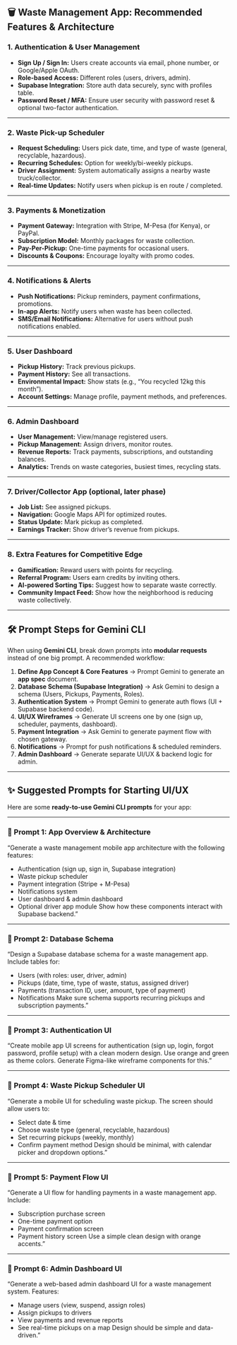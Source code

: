 ## 🗑️ Waste Management App: Recommended Features & Architecture

### 1. **Authentication & User Management**

- **Sign Up / Sign In:** Users create accounts via email, phone number, or Google/Apple OAuth.
- **Role-based Access:** Different roles (users, drivers, admin).
- **Supabase Integration:** Store auth data securely, sync with profiles table.
- **Password Reset / MFA:** Ensure user security with password reset & optional two-factor authentication.

------

### 2. **Waste Pick-up Scheduler**

- **Request Scheduling:** Users pick date, time, and type of waste (general, recyclable, hazardous).
- **Recurring Schedules:** Option for weekly/bi-weekly pickups.
- **Driver Assignment:** System automatically assigns a nearby waste truck/collector.
- **Real-time Updates:** Notify users when pickup is en route / completed.

------

### 3. **Payments & Monetization**

- **Payment Gateway:** Integration with Stripe, M-Pesa (for Kenya), or PayPal.
- **Subscription Model:** Monthly packages for waste collection.
- **Pay-Per-Pickup:** One-time payments for occasional users.
- **Discounts & Coupons:** Encourage loyalty with promo codes.

------

### 4. **Notifications & Alerts**

- **Push Notifications:** Pickup reminders, payment confirmations, promotions.
- **In-app Alerts:** Notify users when waste has been collected.
- **SMS/Email Notifications:** Alternative for users without push notifications enabled.

------

### 5. **User Dashboard**

- **Pickup History:** Track previous pickups.
- **Payment History:** See all transactions.
- **Environmental Impact:** Show stats (e.g., “You recycled 12kg this month”).
- **Account Settings:** Manage profile, payment methods, and preferences.

------

### 6. **Admin Dashboard**

- **User Management:** View/manage registered users.
- **Pickup Management:** Assign drivers, monitor routes.
- **Revenue Reports:** Track payments, subscriptions, and outstanding balances.
- **Analytics:** Trends on waste categories, busiest times, recycling stats.

------

### 7. **Driver/Collector App (optional, later phase)**

- **Job List:** See assigned pickups.
- **Navigation:** Google Maps API for optimized routes.
- **Status Update:** Mark pickup as completed.
- **Earnings Tracker:** Show driver’s revenue from pickups.

------

### 8. **Extra Features for Competitive Edge**

- **Gamification:** Reward users with points for recycling.
- **Referral Program:** Users earn credits by inviting others.
- **AI-powered Sorting Tips:** Suggest how to separate waste correctly.
- **Community Impact Feed:** Show how the neighborhood is reducing waste collectively.

------

## 🛠️ Prompt Steps for Gemini CLI

When using **Gemini CLI**, break down prompts into **modular requests** instead of one big prompt. A recommended workflow:

1. **Define App Concept & Core Features**
    → Prompt Gemini to generate an **app spec** document.
2. **Database Schema (Supabase Integration)**
    → Ask Gemini to design a schema (Users, Pickups, Payments, Roles).
3. **Authentication System**
    → Prompt Gemini to generate auth flows (UI + Supabase backend code).
4. **UI/UX Wireframes**
    → Generate UI screens one by one (sign up, scheduler, payments, dashboard).
5. **Payment Integration**
    → Ask Gemini to generate payment flow with chosen gateway.
6. **Notifications**
    → Prompt for push notifications & scheduled reminders.
7. **Admin Dashboard**
    → Generate separate UI/UX & backend logic for admin.

------

## ✨ Suggested Prompts for Starting UI/UX

Here are some **ready-to-use Gemini CLI prompts** for your app:

------

### 🔹 Prompt 1: App Overview & Architecture

“Generate a waste management mobile app architecture with the following features:

- Authentication (sign up, sign in, Supabase integration)
- Waste pickup scheduler
- Payment integration (Stripe + M-Pesa)
- Notifications system
- User dashboard & admin dashboard
- Optional driver app module
   Show how these components interact with Supabase backend.”

------

### 🔹 Prompt 2: Database Schema

“Design a Supabase database schema for a waste management app. Include tables for:

- Users (with roles: user, driver, admin)
- Pickups (date, time, type of waste, status, assigned driver)
- Payments (transaction ID, user, amount, type of payment)
- Notifications
   Make sure schema supports recurring pickups and subscription payments.”

------

### 🔹 Prompt 3: Authentication UI

“Create mobile app UI screens for authentication (sign up, login, forgot password, profile setup) with a clean modern design. Use orange and green as theme colors. Generate Figma-like wireframe components for this.”

------

### 🔹 Prompt 4: Waste Pickup Scheduler UI

“Generate a mobile UI for scheduling waste pickup. The screen should allow users to:

- Select date & time
- Choose waste type (general, recyclable, hazardous)
- Set recurring pickups (weekly, monthly)
- Confirm payment method
   Design should be minimal, with calendar picker and dropdown options.”

------

### 🔹 Prompt 5: Payment Flow UI

“Generate a UI flow for handling payments in a waste management app. Include:

- Subscription purchase screen
- One-time payment option
- Payment confirmation screen
- Payment history screen
   Use a simple clean design with orange accents.”

------

### 🔹 Prompt 6: Admin Dashboard UI

“Generate a web-based admin dashboard UI for a waste management system. Features:

- Manage users (view, suspend, assign roles)
- Assign pickups to drivers
- View payments and revenue reports
- See real-time pickups on a map
   Design should be simple and data-driven.”

